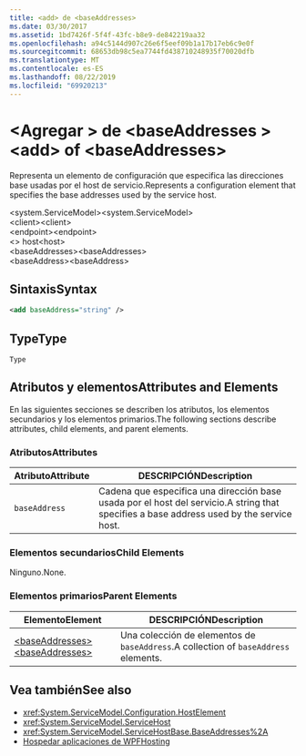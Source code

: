 ```yaml
---
title: <add> de <baseAddresses>
ms.date: 03/30/2017
ms.assetid: 1bd7426f-5f4f-43fc-b8e9-de842219aa32
ms.openlocfilehash: a94c5144d907c26e6f5eef09b1a17b17eb6c9e0f
ms.sourcegitcommit: 68653db98c5ea7744fd438710248935f70020dfb
ms.translationtype: MT
ms.contentlocale: es-ES
ms.lasthandoff: 08/22/2019
ms.locfileid: "69920213"
---
```

# <a name="add-of-baseaddresses"></a><span data-ttu-id="1ab04-102">\<Agregar > de \<baseAddresses ></span><span class="sxs-lookup"><span data-stu-id="1ab04-102">\<add> of \<baseAddresses></span></span>
<span data-ttu-id="1ab04-103">Representa un elemento de configuración que especifica las direcciones base usadas por el host de servicio.</span><span class="sxs-lookup"><span data-stu-id="1ab04-103">Represents a configuration element that specifies the base addresses used by the service host.</span></span>  
  
 <span data-ttu-id="1ab04-104">\<system.ServiceModel></span><span class="sxs-lookup"><span data-stu-id="1ab04-104">\<system.ServiceModel></span></span>  
<span data-ttu-id="1ab04-105">\<client></span><span class="sxs-lookup"><span data-stu-id="1ab04-105">\<client></span></span>  
<span data-ttu-id="1ab04-106">\<endpoint></span><span class="sxs-lookup"><span data-stu-id="1ab04-106">\<endpoint></span></span>  
<span data-ttu-id="1ab04-107">\<> host</span><span class="sxs-lookup"><span data-stu-id="1ab04-107">\<host></span></span>  
<span data-ttu-id="1ab04-108">\<baseAddresses></span><span class="sxs-lookup"><span data-stu-id="1ab04-108">\<baseAddresses></span></span>  
<span data-ttu-id="1ab04-109">\<baseAddress></span><span class="sxs-lookup"><span data-stu-id="1ab04-109">\<baseAddress></span></span>  
  
## <a name="syntax"></a><span data-ttu-id="1ab04-110">Sintaxis</span><span class="sxs-lookup"><span data-stu-id="1ab04-110">Syntax</span></span>  
  
```xml  
<add baseAddress="string" />
```  
  
## <a name="type"></a><span data-ttu-id="1ab04-111">Type</span><span class="sxs-lookup"><span data-stu-id="1ab04-111">Type</span></span>  
 `Type`  
  
## <a name="attributes-and-elements"></a><span data-ttu-id="1ab04-112">Atributos y elementos</span><span class="sxs-lookup"><span data-stu-id="1ab04-112">Attributes and Elements</span></span>  
 <span data-ttu-id="1ab04-113">En las siguientes secciones se describen los atributos, los elementos secundarios y los elementos primarios.</span><span class="sxs-lookup"><span data-stu-id="1ab04-113">The following sections describe attributes, child elements, and parent elements.</span></span>  
  
### <a name="attributes"></a><span data-ttu-id="1ab04-114">Atributos</span><span class="sxs-lookup"><span data-stu-id="1ab04-114">Attributes</span></span>  
  
|<span data-ttu-id="1ab04-115">Atributo</span><span class="sxs-lookup"><span data-stu-id="1ab04-115">Attribute</span></span>|<span data-ttu-id="1ab04-116">DESCRIPCIÓN</span><span class="sxs-lookup"><span data-stu-id="1ab04-116">Description</span></span>|  
|---------------|-----------------|  
|`baseAddress`|<span data-ttu-id="1ab04-117">Cadena que especifica una dirección base usada por el host del servicio.</span><span class="sxs-lookup"><span data-stu-id="1ab04-117">A string that specifies a base address used by the service host.</span></span>|  
  
### <a name="child-elements"></a><span data-ttu-id="1ab04-118">Elementos secundarios</span><span class="sxs-lookup"><span data-stu-id="1ab04-118">Child Elements</span></span>  
 <span data-ttu-id="1ab04-119">Ninguno.</span><span class="sxs-lookup"><span data-stu-id="1ab04-119">None.</span></span>  
  
### <a name="parent-elements"></a><span data-ttu-id="1ab04-120">Elementos primarios</span><span class="sxs-lookup"><span data-stu-id="1ab04-120">Parent Elements</span></span>  
  
|<span data-ttu-id="1ab04-121">Elemento</span><span class="sxs-lookup"><span data-stu-id="1ab04-121">Element</span></span>|<span data-ttu-id="1ab04-122">DESCRIPCIÓN</span><span class="sxs-lookup"><span data-stu-id="1ab04-122">Description</span></span>|  
|-------------|-----------------|  
|[<span data-ttu-id="1ab04-123">\<baseAddresses></span><span class="sxs-lookup"><span data-stu-id="1ab04-123">\<baseAddresses></span></span>](baseaddresses.md)|<span data-ttu-id="1ab04-124">Una colección de elementos de `baseAddress`.</span><span class="sxs-lookup"><span data-stu-id="1ab04-124">A collection of `baseAddress` elements.</span></span>|  
  
## <a name="see-also"></a><span data-ttu-id="1ab04-125">Vea también</span><span class="sxs-lookup"><span data-stu-id="1ab04-125">See also</span></span>

- <xref:System.ServiceModel.Configuration.HostElement>
- <xref:System.ServiceModel.ServiceHost>
- <xref:System.ServiceModel.ServiceHostBase.BaseAddresses%2A>
- [<span data-ttu-id="1ab04-126">Hospedar aplicaciones de WPF</span><span class="sxs-lookup"><span data-stu-id="1ab04-126">Hosting</span></span>](../../../wcf/feature-details/hosting.md)
